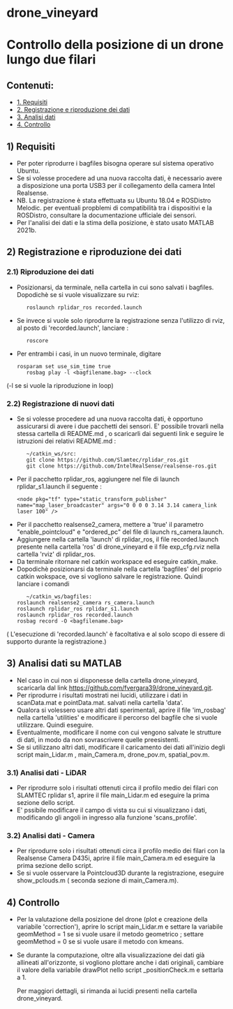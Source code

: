 # drone_vineyard
# Controllo della posizione di un drone lungo due filari 

## Contenuti:
* [1. Requisiti](#1-requisiti)
* [2. Registrazione e riproduzione dei dati](#2-registrazione-e-riproduzione-dei-dati)
* [3. Analisi dati](#3-analisi-dati)
* [4. Controllo](#3-controllo)

## 1) Requisiti
- Per poter riprodurre i bagfiles bisogna operare sul sistema operativo Ubuntu. 
- Se si volesse procedere ad una nuova raccolta dati, è necessario avere a disposizione una porta USB3 per il collegamento della camera Intel Realsense.
- NB. La registrazione è stata effettuata su Ubuntu 18.04 e ROSDistro Melodic. per eventuali propblemi di compatibilità tra i dispositivi e la ROSDistro, consultare la documentazione ufficiale dei sensori.
- Per l'analisi dei dati e la stima della posizione, è stato usato MATLAB 2021b.

## 2) Registrazione e riproduzione dei dati
### 2.1) Riproduzione dei dati
- Posizionarsi, da terminale, nella cartella in cui sono salvati i bagfiles. Dopodichè se si vuole visualizzare su rviz:
     ```
        roslaunch rplidar_ros recorded.launch
     ```
- Se invece si vuole solo riprodurre la registrazione senza l'utilizzo di rviz, al posto di 'recorded.launch', lanciare  :
     ```
        roscore 
     ```
- Per entrambi i casi, in un nuovo terminale, digitare 
     ```
	rosparam set use_sim_time true
        rosbag play -l <bagfilename.bag> --clock 
     ```
 (-l se si vuole la riproduzione in loop)

### 2.2) Registrazione di nuovi dati
- Se si volesse procedere ad una nuova raccolta dati, è opportuno assicurarsi di avere i due pacchetti dei sensori. E' possibile
trovarli nella stessa cartella di README.md , o scaricarli dai seguenti link e seguire le istruzioni dei relativi README.md :
     ```
        ~/catkin_ws/src:
        git clone https://github.com/Slamtec/rplidar_ros.git
        git clone https://github.com/IntelRealSense/realsense-ros.git
     ```
- Per il pacchetto rplidar_ros, aggiungere nel file di launch rplidar_s1.launch il seguente :
     ```
     <node pkg="tf" type="static_transform_publisher" name="map_laser_broadcaster" args="0 0 0 0 3.14 3.14 camera_link laser 100" />
     ```
- Per il pacchetto realsense2_camera, mettere a 'true' il parametro "enable_pointcloud" e "ordered_pc" del file di launch rs_camera.launch.
- Aggiungere nella cartella 'launch' di rplidar_ros, il file recorded.launch presente nella cartella 'ros' di drone_vineyard e il file exp_cfg.rviz nella cartella 'rviz' di rplidar_ros.
- Da terminale ritornare nel catkin workspace ed eseguire catkin_make.
- Dopodichè posizionarsi da terminale nella cartella 'bagfiles' del proprio catkin wokspace, ove si vogliono salvare le registrazione. Quindi lanciare i comandi 
     ```
        ~/catkin_ws/bagfiles:
	roslaunch realsense2_camera rs_camera.launch
	roslaunch rplidar_ros rplidar_s1.launch
	roslaunch rplidar_ros recorded.launch
	rosbag record -O <bagfilename.bag>
     ```
( L'esecuzione di 'recorded.launch' è facoltativa e al solo scopo di essere di supporto durante la registrazione.)

## 3) Analisi dati su MATLAB
- Nel caso in cui non si disponesse della cartella drone_vineyard, scaricarla dal link https://github.com/fvergara39/drone_vineyard.git.
- Per riprodurre i risultati mostrati nei lucidi, utilizzare i dati in scanData.mat e pointData.mat. salvati nella cartella 'data'.
- Qualora si volessero usare altri dati sperimentali, aprire il file 'im_rosbag' nella cartella 'utilities' e modificare il percorso del bagfile
che si vuole utilizzare. Quindi eseguire. 
- Eventualmente, modificare il nome con cui vengono salvate le strutture di dati, in modo da non sovrascrivere quelle preesistenti.
- Se si utilizzano altri dati, modificare il caricamento dei dati all'inizio degli script main_Lidar.m , main_Camera.m, drone_pov.m, spatial_pov.m.

### 3.1) Analisi dati - LiDAR
- Per riprodurre solo i risultati ottenuti circa il profilo medio dei filari con SLAMTEC rplidar s1, aprire il file main_Lidar.m ed eseguire la prima sezione dello script.
- E' pssibile modificare il campo di vista su cui si visualizzano i dati, modificando gli angoli in ingresso alla funzione 'scans_profile'. 

### 3.2) Analisi dati - Camera
- Per riprodurre solo i risultati ottenuti circa il profilo medio dei filari con la Realsense Camera D435i, aprire il file main_Camera.m ed eseguire la prima sezione dello script.
- Se si vuole osservare la Pointcloud3D durante la registrazione, eseguire show_pclouds.m ( seconda sezione di main_Camera.m).

## 4) Controllo
- Per la valutazione della posizione del drone (plot e creazione della variabile 'correction'), aprire lo script main_Lidar.m e settare la variabile
 geomMethod = 1 se si vuole usare il metodo geometrico ; settare geomMethod = 0 se si vuole usare il metodo con kmeans.

- Se durante la computazione, oltre alla visualizzazione dei dati già allineati all'orizzonte, si vogliono plottare anche i dati originali, cambiare il valore 
della variabile drawPlot nello script <metodo>_positionCheck.m e settarla a 1.
	
	Per maggiori dettagli, si rimanda ai lucidi presenti nella cartella drone_vineyard.
